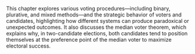 This chapter explores various voting procedures—including binary, plurative, and mixed methods—and the strategic behavior of voters and candidates, highlighting how different systems can produce paradoxical or unexpected outcomes. It also discusses the median voter theorem, which explains why, in two-candidate elections, both candidates tend to position themselves at the preference point of the median voter to maximize electoral success.
